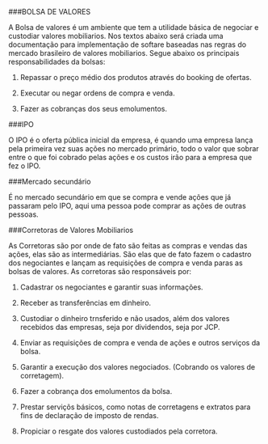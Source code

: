 ###BOLSA DE VALORES

A Bolsa de valores é um ambiente que tem a utilidade básica de negociar e custodiar valores mobiliarios. Nos textos abaixo será
criada uma documentação para implementação de softare baseadas nas regras do mercado brasileiro de valores mobiliarios.
Segue abaixo os principais responsabilidades da bolsas:

1. Repassar o preço médio dos produtos através do booking de ofertas.

2. Executar ou negar ordens de compra e venda.

3. Fazer as cobranças dos seus emolumentos.

###IPO

O IPO é o oferta pública inicial da empresa, é quando uma empresa lança pela primeira vez suas ações no mercado primário, todo 
o valor que sobrar entre o que foi cobrado pelas ações e os custos irão para a empresa que fez o IPO.

###Mercado secundário

É no mercado secundário em que se compra e vende ações que já passaram pelo IPO, aqui uma pessoa pode comprar as ações de 
outras pessoas.

###Corretoras de Valores Mobiliarios

As Corretoras são por onde de fato são feitas as compras e vendas das ações, elas são as intermediárias. São elas que de fato
fazem o cadastro dos negociantes e lançam as requisições de compra e venda paras as bolsas de valores. As corretoras são 
responsáveis por:

1. Cadastrar os negociantes e garantir suas informações.

2. Receber as transferências em dinheiro.

3. Custodiar o dinheiro trnsferido e não usados, além dos valores recebidos das empresas, seja por dividendos, seja por JCP.

4. Enviar as requisições de compra e venda de ações e outros serviços da bolsa.

5. Garantir a execução dos valores negociados. (Cobrando os valores de corretagem).

6. Fazer a cobrança dos emolumentos da bolsa.

6. Prestar serviçõs básicos, como notas de corretagens e extratos para fins de declaração de imposto de rendas.

7. Propiciar o resgate dos valores custodiados pela corretora.
